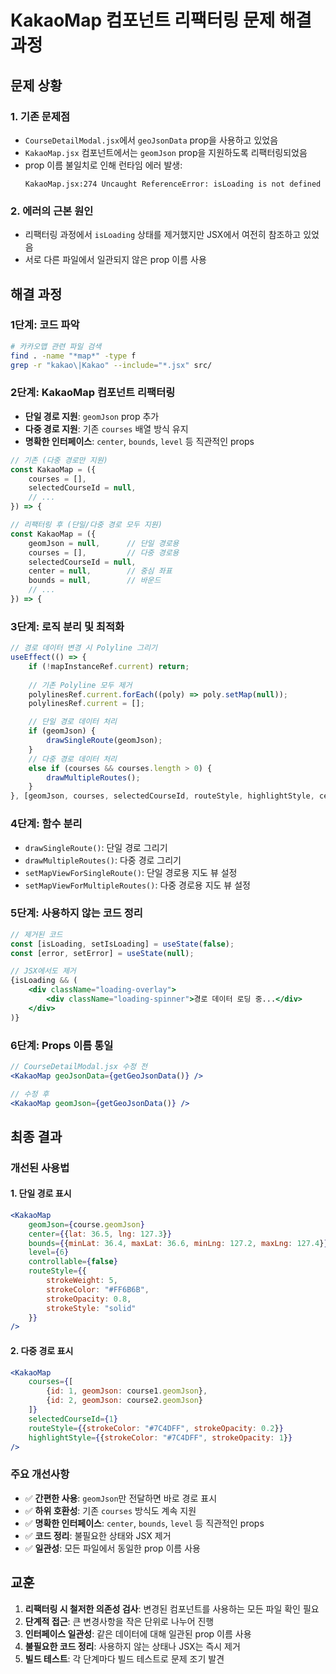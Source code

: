 # KakaoMap 컴포넌트 리팩터링 문제 해결 과정

## 문제 상황

### 1. 기존 문제점
- `CourseDetailModal.jsx`에서 `geoJsonData` prop을 사용하고 있었음
- `KakaoMap.jsx` 컴포넌트에서는 `geomJson` prop을 지원하도록 리팩터링되었음
- prop 이름 불일치로 인해 런타임 에러 발생:
  ```
  KakaoMap.jsx:274 Uncaught ReferenceError: isLoading is not defined
  ```

### 2. 에러의 근본 원인
- 리팩터링 과정에서 `isLoading` 상태를 제거했지만 JSX에서 여전히 참조하고 있었음
- 서로 다른 파일에서 일관되지 않은 prop 이름 사용

## 해결 과정

### 1단계: 코드 파악
```bash
# 카카오맵 관련 파일 검색
find . -name "*map*" -type f
grep -r "kakao\|Kakao" --include="*.jsx" src/
```

### 2단계: KakaoMap 컴포넌트 리팩터링
- **단일 경로 지원**: `geomJson` prop 추가
- **다중 경로 지원**: 기존 `courses` 배열 방식 유지
- **명확한 인터페이스**: `center`, `bounds`, `level` 등 직관적인 props

```jsx
// 기존 (다중 경로만 지원)
const KakaoMap = ({
    courses = [],
    selectedCourseId = null,
    // ...
}) => {

// 리팩터링 후 (단일/다중 경로 모두 지원)
const KakaoMap = ({
    geomJson = null,      // 단일 경로용
    courses = [],         // 다중 경로용
    selectedCourseId = null,
    center = null,        // 중심 좌표
    bounds = null,        // 바운드
    // ...
}) => {
```

### 3단계: 로직 분리 및 최적화
```jsx
// 경로 데이터 변경 시 Polyline 그리기
useEffect(() => {
    if (!mapInstanceRef.current) return;
    
    // 기존 Polyline 모두 제거
    polylinesRef.current.forEach((poly) => poly.setMap(null));
    polylinesRef.current = [];

    // 단일 경로 데이터 처리
    if (geomJson) {
        drawSingleRoute(geomJson);
    }
    // 다중 경로 데이터 처리
    else if (courses && courses.length > 0) {
        drawMultipleRoutes();
    }
}, [geomJson, courses, selectedCourseId, routeStyle, highlightStyle, center, bounds]);
```

### 4단계: 함수 분리
- `drawSingleRoute()`: 단일 경로 그리기
- `drawMultipleRoutes()`: 다중 경로 그리기  
- `setMapViewForSingleRoute()`: 단일 경로용 지도 뷰 설정
- `setMapViewForMultipleRoutes()`: 다중 경로용 지도 뷰 설정

### 5단계: 사용하지 않는 코드 정리
```jsx
// 제거된 코드
const [isLoading, setIsLoading] = useState(false);
const [error, setError] = useState(null);

// JSX에서도 제거
{isLoading && (
    <div className="loading-overlay">
        <div className="loading-spinner">경로 데이터 로딩 중...</div>
    </div>
)}
```

### 6단계: Props 이름 통일
```jsx
// CourseDetailModal.jsx 수정 전
<KakaoMap geoJsonData={getGeoJsonData()} />

// 수정 후
<KakaoMap geomJson={getGeoJsonData()} />
```

## 최종 결과

### 개선된 사용법

#### 1. 단일 경로 표시
```jsx
<KakaoMap 
    geomJson={course.geomJson}
    center={{lat: 36.5, lng: 127.3}}
    bounds={{minLat: 36.4, maxLat: 36.6, minLng: 127.2, maxLng: 127.4}}
    level={6}
    controllable={false}
    routeStyle={{
        strokeWeight: 5,
        strokeColor: "#FF6B6B",
        strokeOpacity: 0.8,
        strokeStyle: "solid"
    }}
/>
```

#### 2. 다중 경로 표시
```jsx
<KakaoMap 
    courses={[
        {id: 1, geomJson: course1.geomJson},
        {id: 2, geomJson: course2.geomJson}
    ]}
    selectedCourseId={1}
    routeStyle={{strokeColor: "#7C4DFF", strokeOpacity: 0.2}}
    highlightStyle={{strokeColor: "#7C4DFF", strokeOpacity: 1}}
/>
```

### 주요 개선사항
- ✅ **간편한 사용**: `geomJson`만 전달하면 바로 경로 표시
- ✅ **하위 호환성**: 기존 `courses` 방식도 계속 지원
- ✅ **명확한 인터페이스**: `center`, `bounds`, `level` 등 직관적인 props
- ✅ **코드 정리**: 불필요한 상태와 JSX 제거
- ✅ **일관성**: 모든 파일에서 동일한 prop 이름 사용

## 교훈

1. **리팩터링 시 철저한 의존성 검사**: 변경된 컴포넌트를 사용하는 모든 파일 확인 필요
2. **단계적 접근**: 큰 변경사항을 작은 단위로 나누어 진행
3. **인터페이스 일관성**: 같은 데이터에 대해 일관된 prop 이름 사용
4. **불필요한 코드 정리**: 사용하지 않는 상태나 JSX는 즉시 제거
5. **빌드 테스트**: 각 단계마다 빌드 테스트로 문제 조기 발견